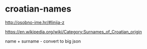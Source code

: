 # croatian-names

http://osobno-ime.hr/#linija-z

https://en.wikipedia.org/wiki/Category:Surnames_of_Croatian_origin

name + surname - convert to big json
